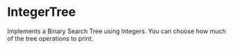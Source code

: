 # IntegerTree

Implements a Binary Search Tree using Integers.
You can choose how much of the tree operations to print.
